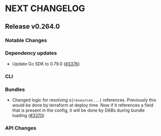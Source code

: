 # NEXT CHANGELOG

## Release v0.264.0

### Notable Changes

### Dependency updates
* Update Go SDK to 0.79.0 ([#3376](https://github.com/databricks/cli/pull/3376))

### CLI

### Bundles
* Changed logic for resolving `${resources...}` references. Previously this would be done by terraform at deploy time. Now if it references a field that is present in the config, it will be done by DABs during bundle loading ([#3370](https://github.com/databricks/cli/pull/3370))

### API Changes
